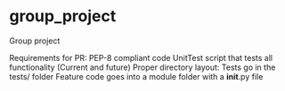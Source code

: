 # group_project
Group project

Requirements for PR:
  PEP-8 compliant code
  UnitTest script that tests all functionality (Current and future)
  Proper directory layout:
    Tests go in the tests/ folder
    Feature code goes into a module folder with a __init__.py file
